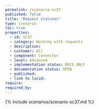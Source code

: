 ```yaml
---
permalink: /scenario-sc37
published: false
title: "Request statuses"
type: scenario
toc: true
properties:
  - id: SC37
  - category: Working with requests
  - description:
  - customer: All
  - component: Connector
  - level: Advanced
  - implementation status: DOCS ONLY
  - documentation status: OPEN
  - published:
  - link to lucid:
require:
required_by:
---
```


{% include scenarios/scenario-sc37.md %}
